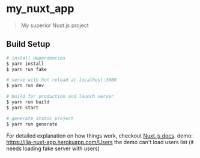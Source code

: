 # my_nuxt_app

> My superior Nuxt.js project

## Build Setup

``` bash
# install dependencies
$ yarn install
$ yarn run fake

# serve with hot reload at localhost:3000
$ yarn run dev

# build for production and launch server
$ yarn run build
$ yarn start

# generate static project
$ yarn run generate
```

For detailed explanation on how things work, checkout [Nuxt.js docs](https://nuxtjs.org).
demo: https://ilia-nuxt-app.herokuapp.com/Users
the demo can't load users list (it needs loading fake server with users)
